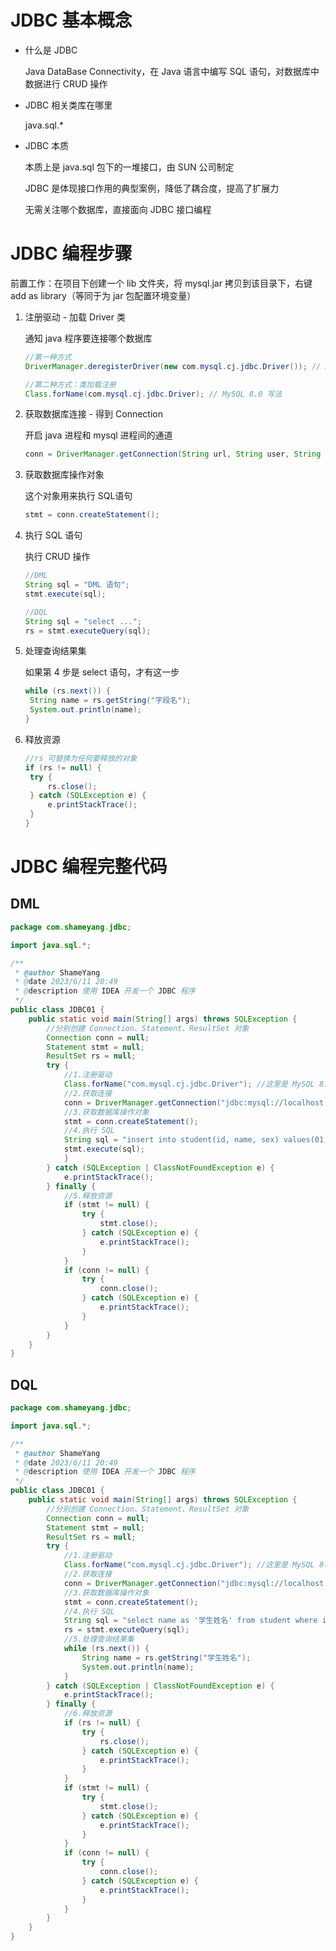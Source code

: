 # JDBC 基本概念

- 什么是 JDBC

  Java DataBase Connectivity，在 Java 语言中编写 SQL 语句，对数据库中数据进行 CRUD 操作

  

- JDBC 相关类库在哪里

  java.sql.*

  

- JDBC 本质

  本质上是 java.sql 包下的一堆接口，由 SUN 公司制定

  JDBC 是体现接口作用的典型案例，降低了耦合度，提高了扩展力

  无需关注哪个数据库，直接面向 JDBC 接口编程







# JDBC 编程步骤

前置工作：在项目下创建一个 lib 文件夹，将 mysql.jar 拷贝到该目录下，右键 add as library（等同于为 jar 包配置环境变量）



1. 注册驱动 - 加载 Driver 类

   通知 java 程序要连接哪个数据库

   ```java
   //第一种方式
   DriverManager.deregisterDriver(new com.mysql.cj.jdbc.Driver()); // MySQL 8.0 写法
   
   //第二种方式：类加载注册
   Class.forName(com.mysql.cj.jdbc.Driver); // MySQL 8.0 写法
   ```

   

2. 获取数据库连接 - 得到 Connection

   开启 java 进程和 mysql 进程间的通道

   ```java
   conn = DriverManager.getConnection(String url, String user, String password);
   ```

   

3. 获取数据库操作对象

   这个对象用来执行 SQL语句

   ```java
   stmt = conn.createStatement();
   ```

   

4. 执行 SQL 语句

   执行 CRUD 操作

   ```java
   //DML
   String sql = "DML 语句";
   stmt.execute(sql);
   
   //DQL
   String sql = "select ...";
   rs = stmt.executeQuery(sql);
   ```

   

5. 处理查询结果集

   如果第 4 步是 select 语句，才有这一步

   ```java
   while (rs.next()) {
   	String name = rs.getString("字段名");
   	System.out.println(name);
   }
   ```

   

6. 释放资源

   ```java
   //rs 可替换为任何要释放的对象
   if (rs != null) {
   	try {
   		rs.close();
   	} catch (SQLException e) {
   		e.printStackTrace();
   	}
   }
   ```







# JDBC 编程完整代码

## DML

```java
package com.shameyang.jdbc;

import java.sql.*;

/**
 * @author ShameYang
 * @date 2023/6/11 20:49
 * @description 使用 IDEA 开发一个 JDBC 程序
 */
public class JDBC01 {
    public static void main(String[] args) throws SQLException {
        //分别创建 Connection、Statement、ResultSet 对象
        Connection conn = null;
        Statement stmt = null;
        ResultSet rs = null;
        try {
            //1.注册驱动
            Class.forName("com.mysql.cj.jdbc.Driver"); //这里是 MySQL 8.0 写法
            //2.获取连接
            conn = DriverManager.getConnection("jdbc:mysql://localhost:3306/jdbc", "root", "123456");
            //3.获取数据库操作对象
            stmt = conn.createStatement();
            //4.执行 SQL
            String sql = "insert into student(id, name, sex) values(01, '张三', '男')";
			stmt.execute(sql);
            }
        } catch (SQLException | ClassNotFoundException e) {
            e.printStackTrace();
        } finally {
            //5.释放资源
            if (stmt != null) {
                try {
                    stmt.close();
                } catch (SQLException e) {
                    e.printStackTrace();
                }
            }
            if (conn != null) {
                try {
                    conn.close();
                } catch (SQLException e) {
                    e.printStackTrace();
                }
            }
        }
    }
}

```



## DQL

```java
package com.shameyang.jdbc;

import java.sql.*;

/**
 * @author ShameYang
 * @date 2023/6/11 20:49
 * @description 使用 IDEA 开发一个 JDBC 程序
 */
public class JDBC01 {
    public static void main(String[] args) throws SQLException {
        //分别创建 Connection、Statement、ResultSet 对象
        Connection conn = null;
        Statement stmt = null;
        ResultSet rs = null;
        try {
            //1.注册驱动
            Class.forName("com.mysql.cj.jdbc.Driver"); //这里是 MySQL 8.0 写法
            //2.获取连接
            conn = DriverManager.getConnection("jdbc:mysql://localhost:3306/jdbc", "root", "123456");
            //3.获取数据库操作对象
            stmt = conn.createStatement();
            //4.执行 SQL
            String sql = "select name as '学生姓名' from student where id = 01";
            rs = stmt.executeQuery(sql);
            //5.处理查询结果集
            while (rs.next()) {
                String name = rs.getString("学生姓名");
                System.out.println(name);
            }
        } catch (SQLException | ClassNotFoundException e) {
            e.printStackTrace();
        } finally {
            //6.释放资源
            if (rs != null) {
                try {
                    rs.close();
                } catch (SQLException e) {
                    e.printStackTrace();
                }
            }
            if (stmt != null) {
                try {
                    stmt.close();
                } catch (SQLException e) {
                    e.printStackTrace();
                }
            }
            if (conn != null) {
                try {
                    conn.close();
                } catch (SQLException e) {
                    e.printStackTrace();
                }
            }
        }
    }
}

```

